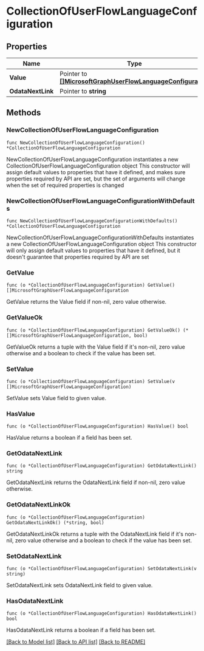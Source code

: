 # CollectionOfUserFlowLanguageConfiguration

## Properties

Name | Type | Description | Notes
------------ | ------------- | ------------- | -------------
**Value** | Pointer to [**[]MicrosoftGraphUserFlowLanguageConfiguration**](MicrosoftGraphUserFlowLanguageConfiguration.md) |  | [optional] 
**OdataNextLink** | Pointer to **string** |  | [optional] 

## Methods

### NewCollectionOfUserFlowLanguageConfiguration

`func NewCollectionOfUserFlowLanguageConfiguration() *CollectionOfUserFlowLanguageConfiguration`

NewCollectionOfUserFlowLanguageConfiguration instantiates a new CollectionOfUserFlowLanguageConfiguration object
This constructor will assign default values to properties that have it defined,
and makes sure properties required by API are set, but the set of arguments
will change when the set of required properties is changed

### NewCollectionOfUserFlowLanguageConfigurationWithDefaults

`func NewCollectionOfUserFlowLanguageConfigurationWithDefaults() *CollectionOfUserFlowLanguageConfiguration`

NewCollectionOfUserFlowLanguageConfigurationWithDefaults instantiates a new CollectionOfUserFlowLanguageConfiguration object
This constructor will only assign default values to properties that have it defined,
but it doesn't guarantee that properties required by API are set

### GetValue

`func (o *CollectionOfUserFlowLanguageConfiguration) GetValue() []MicrosoftGraphUserFlowLanguageConfiguration`

GetValue returns the Value field if non-nil, zero value otherwise.

### GetValueOk

`func (o *CollectionOfUserFlowLanguageConfiguration) GetValueOk() (*[]MicrosoftGraphUserFlowLanguageConfiguration, bool)`

GetValueOk returns a tuple with the Value field if it's non-nil, zero value otherwise
and a boolean to check if the value has been set.

### SetValue

`func (o *CollectionOfUserFlowLanguageConfiguration) SetValue(v []MicrosoftGraphUserFlowLanguageConfiguration)`

SetValue sets Value field to given value.

### HasValue

`func (o *CollectionOfUserFlowLanguageConfiguration) HasValue() bool`

HasValue returns a boolean if a field has been set.

### GetOdataNextLink

`func (o *CollectionOfUserFlowLanguageConfiguration) GetOdataNextLink() string`

GetOdataNextLink returns the OdataNextLink field if non-nil, zero value otherwise.

### GetOdataNextLinkOk

`func (o *CollectionOfUserFlowLanguageConfiguration) GetOdataNextLinkOk() (*string, bool)`

GetOdataNextLinkOk returns a tuple with the OdataNextLink field if it's non-nil, zero value otherwise
and a boolean to check if the value has been set.

### SetOdataNextLink

`func (o *CollectionOfUserFlowLanguageConfiguration) SetOdataNextLink(v string)`

SetOdataNextLink sets OdataNextLink field to given value.

### HasOdataNextLink

`func (o *CollectionOfUserFlowLanguageConfiguration) HasOdataNextLink() bool`

HasOdataNextLink returns a boolean if a field has been set.


[[Back to Model list]](../README.md#documentation-for-models) [[Back to API list]](../README.md#documentation-for-api-endpoints) [[Back to README]](../README.md)


